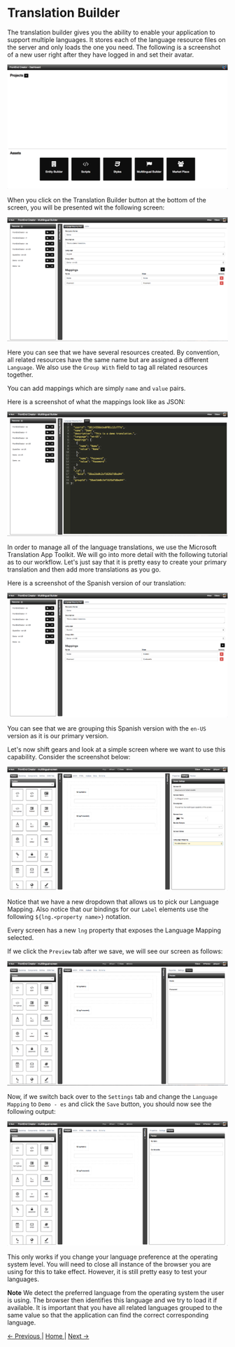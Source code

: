 # Translation Builder

The translation builder gives you the ability to enable your application to support multiple languages. It stores each of the language resource files on the server and only loads the one you need. The following is a screenshot of a new user right after they have logged in and set their avatar.

![Translation Projects](images/demo-projects.png)

When you click on the Translation Builder button at the bottom of the screen, you will be presented wit the following screen:

![Translation Form](images/multilingual-form.png)

Here you can see that we have several resources created. By convention, all related resources have the same name but are assigned a different `Language`. We also use the `Group With` field to tag all related resources together.

You can add mappings which are simply `name` and `value` pairs.

Here is a screenshot of what the mappings look like as JSON:

![Translation JSON](images/multilingual-json.png)

In order to manage all of the language translations, we use the Microsoft Translation App Toolkit. We will go into more detail with the following tutorial as to our workflow. Let's just say that it is pretty easy to create your primary translation and then add more translations as you go.

Here is a screenshot of the Spanish version of our translation:

![Translation Form](images/multilingual-form-es.png)

You can see that we are grouping this Spanish version with the `en-US` version as it is our primary version.

Let's now shift gears and look at a simple screen where we want to use this capability. Consider the screenshot below:

![Translation Screen](images/multilingual-screen.png)

Notice that we have a new dropdown that allows us to pick our Language Mapping. Also notice that our bindings for our `Label` elements use the following `${lng.<property name>}` notation. 

Every screen has a new `lng` property that exposes the Language Mapping selected.

If we click the `Preview` tab after we save, we will see our screen as follows:

![Translation Screen Preview](images/multilingual-screen-preview.png)

Now, if we switch back over to the `Settings` tab and change the `Language Mapping` to `Demo - es` and click the `Save` button, you should now see the following output:

![Translation Screen Preview Spanish](images/multilingual-screen-preview-es.png)

This only works if you change your language preference at the operating system level. You will need to close all instance of the browser you are using for this to take effect. However, it is still pretty easy to test your languages. 

**Note** We detect the preferred language from the operating system the user is using. The browser then identifies this language and we try to load it if available. It is important that you have all related languages grouped to the same value so that the application can find the correct corresponding language. 


[ <- Previous ](entity-builder) | [ Home ](home) | [ Next -> ](market-place)
